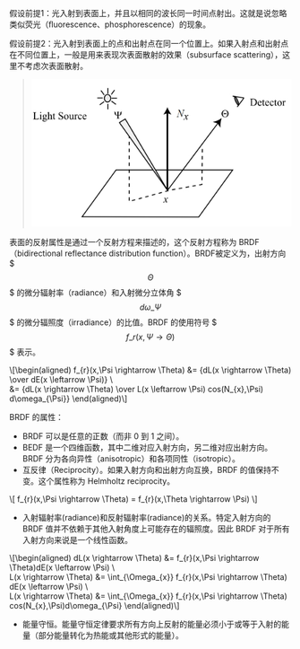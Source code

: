 ﻿假设前提1：光入射到表面上，并且以相同的波长同一时间点射出。这就是说忽略类似荧光（ﬂuorescence、phosphorescence）的现象。

假设前提2：光入射到表面上的点和出射点在同一个位置上。如果入射点和出射点在不同位置上，一般是用来表现次表面散射的效果（subsurface scattering），这里不考虑次表面散射。

> ![img](BRDF/1.jpg)

表面的反射属性是通过一个反射方程来描述的，这个反射方程称为 BRDF（bidirectional reflectance distribution function）。BRDF被定义为，出射方向 $$$ \Theta $$$ 的微分辐射率（radiance）和入射微分立体角 $$$ d\omega\_{\Psi} $$$ 的微分辐照度（irradiance）的比值。BRDF 的使用符号 $$$ f\_{r}(x,\Psi \rightarrow \Theta) $$$ 表示。

\\[\begin(aligned)
f\_{r}(x,\Psi \rightarrow \Theta) &= {dL(x \rightarrow \Theta) \over dE(x \leftarrow \Psi)} \\\
&= {dL(x \rightarrow \Theta) \over L(x \leftarrow \Psi) cos(N\_{x},\Psi) d\omega\_{\Psi}}
\end(aligned)\\]

BRDF 的属性：
* BRDF 可以是任意的正数（而非 0 到 1 之间）。
* BEDF 是一个四维函数，其中二维对应入射方向，另二维对应出射方向。BRDF 分为各向异性（anisotropic）和各项同性（isotropic）。
* 互反律（Reciprocity）。如果入射方向和出射方向互换，BRDF 的值保持不变。这个属性称为 Helmholtz reciprocity。

\\[
f\_{r}(x,\Psi \rightarrow \Theta) = f\_{r}(x,\Theta \rightarrow \Psi)
\\]

* 入射辐射率(radiance)和反射辐射率(radiance)的关系。特定入射方向的 BRDF 值并不依赖于其他入射角度上可能存在的辐照度。因此 BRDF 对于所有入射方向来说是一个线性函数。

\\[\begin(aligned)
dL(x \rightarrow \Theta) &= f\_{r}(x,\Psi \rightarrow \Theta)dE(x \leftarrow \Psi) \\\
L(x \rightarrow \Theta) &= \int\_{\Omega\_{x}} f\_{r}(x,\Psi \rightarrow \Theta) dE(x \leftarrow \Psi) \\\
L(x \rightarrow \Theta) &= \int\_{\Omega\_{x}} f\_{r}(x,\Psi \rightarrow \Theta) cos(N\_{x},\Psi)d\omega\_{\Psi}
\end(aligned)\\]

* 能量守恒。能量守恒定律要求所有方向上反射的能量必须小于或等于入射的能量（部分能量转化为热能或其他形式的能量）。
